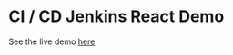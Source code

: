 # CI / CD Jenkins React Demo

See the live demo [here](https://booooza.github.io/cicd-jenkins-react-demo/)
